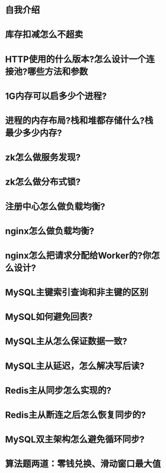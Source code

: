 # 自我介绍
# 库存扣减怎么不超卖

# HTTP使用的什么版本?怎么设计一个连接池?哪些方法和参数
# 1G内存可以启多少个进程?
# 进程的内存布局?栈和堆都存储什么?栈最少多少内存?
# zk怎么做服务发现?

# zk怎么做分布式锁?

# 注册中心怎么做负载均衡?

# nginx怎么做负载均衡?
# nginx怎么把请求分配给Worker的?你怎么设计?
# MySQL主键索引查询和非主键的区别

# MySQL如何避免回表?

# MySQL主从怎么保证数据一致?

# MySQL主从延迟，怎么解决写后读?

# Redis主从同步怎么实现的?

# Redis主从断连之后怎么恢复同步的?
# MySQL双主架构怎么避免循环同步?
# 算法题两道：零钱兑换、滑动窗口最大值


